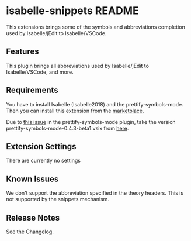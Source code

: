 # isabelle-snippets README

This extensions brings some of the symbols and abbreviations completion used by Isabelle/jEdit to Isabelle/VSCode.

## Features

This plugin brings all abbreviations used by Isabelle/jEdit to Isabelle/VSCode, and more.


## Requirements

You have to install Isabelle (Isabelle2018) and the prettify-symbols-mode. Then you can install this extension from the [marketplace](https://marketplace.visualstudio.com/items?itemName=mfleury.isabelle-snippets).


Due to [this issue](https://github.com/siegebell/vsc-prettify-symbols-mode/issues/41) in the prettify-symbols-mode plugin, take the version prettify-symbols-mode-0.4.3-beta1.vsix from [here](http://people.mpi-inf.mpg.de/~mfleury/isabelle/).


## Extension Settings

There are currently no settings

## Known Issues

We don't support the abbreviation specified in the theory headers. This is not supported by the snippets mechanism.

## Release Notes

See the Changelog.
